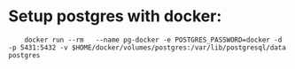 # Setup postgres with docker: 
```
    docker run --rm   --name pg-docker -e POSTGRES_PASSWORD=docker -d -p 5431:5432 -v $HOME/docker/volumes/postgres:/var/lib/postgresql/data  postgres
```
